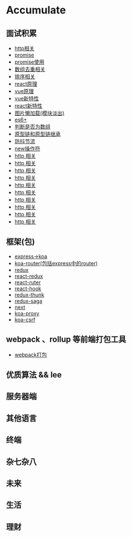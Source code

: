 # Accumulate

## 面试积累

* [http相关]()
* [promise]()
* [promise使用]()
* [数组去重相关]()
* [排序相关]()
* [react原理]()
* [vue原理]()
* [vue新特性]()
* [react新特性]()
* [图片懒加载(模块淡出)]()
* [es6+]()
* [判断是否为数组]()
* [原型链和原型链继承]()
* [防抖节流]()
* [new操作符]()
* [http 相关]()
* [http 相关]()
* [http 相关]()
* [http 相关]()
* [http 相关]()
* [http 相关]()
* [http 相关]()
* [http 相关]()
* [http 相关]()
* [http 相关]()

## 框架(包)

* [express->koa]()
* [koa-router(包括express中的router)]()
* [redux]()
* [react-redux]()
* [react-ruter]()
* [react-hook]()
* [redux-thunk]()
* [redux-saga]()
* [next]()
* [koa-proxy]()
* [koa-csrf]()

## webpack 、rollup 等前端打包工具

* [webpack打包]()

## 优质算法 && lee

## 服务器端

## 其他语言

## 终端

## 杂七杂八

## 未来

## 生活

## 理财





